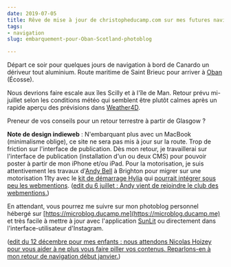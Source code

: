 ```yaml
---
date: 2019-07-05
title: Rêve de mise à jour de christopheducamp.com sur mes futures navigations
tags:
- navigation
slug: embarquement-pour-Oban-Scotland-photoblog

---
```

Départ ce soir pour quelques jours de navigation à bord de Canardo un dériveur tout aluminium. Route maritime de Saint Brieuc pour arriver à [Oban](https://fr.wikipedia.org/wiki/Oban_(Écosse)) (Écosse).

Nous devrions faire escale aux îles Scilly et à l'île de Man. Retour prévu mi-juillet selon les conditions météo qui semblent être plutôt calmes après un rapide aperçu des prévisions dans [Weather4D](https://www.weather4d.com/fr/).

Preneur de vos conseils pour un retour terrestre à partir de Glasgow ?

**Note de design indieweb** : N'embarquant plus avec un MacBook (minimalisme oblige), ce site ne sera pas mis à jour sur la route. Trop de friction sur l'interface de publication. Dès mon retour, je travaillerai sur l'interface de publication (installation d'un ou deux CMS) pour pouvoir poster à partir de mon iPhone et/ou iPad. Pour la motorisation, je suis attentivement les travaux d'[Andy Bell](https://andy-bell.design) à Brighton pour migrer sur une motorisation 11ty avec le [kit de démarrage Hylia](https://hylia.website) qui [pourrait intégrer sous peu les webmentions](https://andy-bell.design/notes/198/). (<ins date='2019-07-06'>edit du 6 juillet : [Andy vient de rejoindre le club des webmentions.](https://andy-bell.design/wrote/adding-webmentions-to-my-personal-site/)</ins>)

En attendant, vous pourrez me suivre sur mon photoblog personnel hébergé sur [https://microblog.ducamp.me](https://microblog.ducamp.me) et très facile à mettre à jour avec l'application [SunLit](http://sunlit.io) ou directement dans l'interface-utilisateur d'Instagram.

(<ins date='2019-12-12'>edit du 12 décembre pour mes enfants : nous attendons [Nicolas Hoizey pour vous aider à ne plus vous faire piller vos contenus](https://talks.nicolas-hoizey.com/AXGNM8/ne-vous-laissez-plus-deposseder-de-vos-contenus "Ne vous laissez plus déposséder de vos contenus"). Reparlons-en à mon retour de navigation début janvier.</ins>)